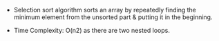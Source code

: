 - Selection sort algorithm sorts an array by repeatedly finding the minimum element from the unsorted part & putting it in the beginning.

- Time Complexity: O(n2) as there are two nested loops.